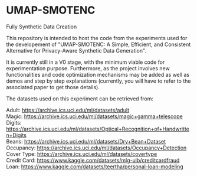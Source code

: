 # UMAP-SMOTENC
Fully Synthetic Data Creation

This repository is intended to host the code from the experiments used for the developement of "UMAP-SMOTENC: A Simple, Efficient, and Consistent Alternative for Privacy-Aware Synthetic Data Generation".

It is currently still in a V0 stage, with the minimum viable code for experimentation purpose. Furthermore, as the project involves new functionalities and code optimization mechanisms may be added as well as demos and step by step explanations (currently, you will have to refer to the associated paper to get those details).

The datasets used on this experiment can be retrieved from: 

Adult: https://archive.ics.uci.edu/ml/datasets/adult <br />
Magic: https://archive.ics.uci.edu/ml/datasets/magic+gamma+telescope <br />
Digits: https://archive.ics.uci.edu/ml/datasets/Optical+Recognition+of+Handwritten+Digits <br />
Beans: https://archive.ics.uci.edu/ml/datasets/Dry+Bean+Dataset <br />
Occupancy: https://archive.ics.uci.edu/ml/datasets/Occupancy+Detection <br />
Cover Type: https://archive.ics.uci.edu/ml/datasets/covertype <br />
Credit Card: https://www.kaggle.com/datasets/mlg-ulb/creditcardfraud <br />
Loan: https://www.kaggle.com/datasets/teertha/personal-loan-modeling <br />
